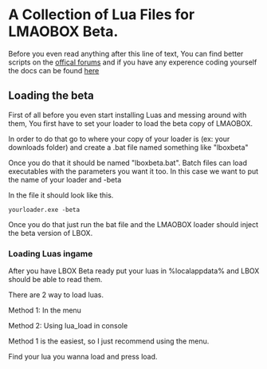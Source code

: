 # A Collection of Lua Files for LMAOBOX Beta.

Before you even read anything after this line of text, You can find better scripts on the [offical forums](https://lmaobox.net/forum/v/categories/lua-scripts) and if you have any experence coding yourself the docs can be found [here](https://lmaobox.net/lua/)

## Loading the beta

First of all before you even start installing Luas and messing around with them, You first have to set your loader to load the beta copy of LMAOBOX.

In order to do that go to where your copy of your loader is (ex: your downloads folder) and create a .bat file named something like "lboxbeta"

Once you do that it should be named "lboxbeta.bat". Batch files can load executables with the parameters you want it too. In this case we want to put the name of your loader and -beta

In the file it should look like this.
```
yourloader.exe -beta
```

Once you do that just run the bat file and the LMAOBOX loader should inject the beta version of LBOX.

### Loading Luas ingame

After you have LBOX Beta ready put your luas in %localappdata% and LBOX should be able to read them.

There are 2 way to load luas.

Method 1: In the menu

Method 2: Using lua_load in console

Method 1 is the easiest, so I just recommend using the menu.

Find your lua you wanna load and press load.
